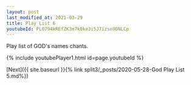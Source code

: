 ```yaml
---
layout: post
last_modified_at: 2021-03-29
title: Play List 6
youtubeId: PLO794kREfZK3m7k0ke3i5J7izsn9DNLCp
---
```

 
 
Play list of GOD's names chants.
 
{% include youtubePlayer1.html id=page.youtubeId %}
 

[Next]({{ site.baseurl }}{% link  split3/_posts/2020-05-28-God Play List 5.md%})
